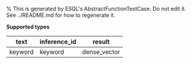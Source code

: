 % This is generated by ESQL's AbstractFunctionTestCase. Do not edit it. See ../README.md for how to regenerate it.

**Supported types**

| text | inference_id | result |
| --- | --- | --- |
| keyword | keyword | dense_vector |

